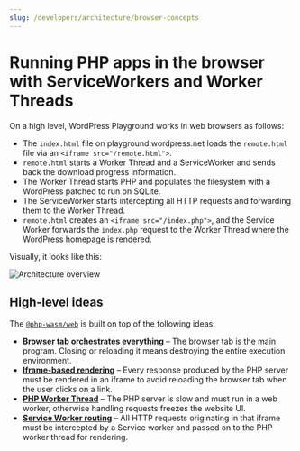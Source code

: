 ```yaml
---
slug: /developers/architecture/browser-concepts
---
```


# Running PHP apps in the browser with ServiceWorkers and Worker Threads

On a high level, WordPress Playground works in web browsers as follows:

-   The `index.html` file on playground.wordpress.net loads the `remote.html` file via an `<iframe src="/remote.html">`.
-   `remote.html` starts a Worker Thread and a ServiceWorker and sends back the download progress information.
-   The Worker Thread starts PHP and populates the filesystem with a WordPress patched to run on SQLite.
-   The ServiceWorker starts intercepting all HTTP requests and forwarding them to the Worker Thread.
-   `remote.html` creates an `<iframe src="/index.php">`, and the Service Worker forwards the `index.php` request to the Worker Thread where the WordPress homepage is rendered.

Visually, it looks like this:

![Architecture overview](@site/static/img/architecture-overview.png)

## High-level ideas

The [`@php-wasm/web`](https://github.com/WordPress/wordpress-playground/blob/trunk/packages/php-wasm/web/) is built on top of the following ideas:

-   [**Browser tab orchestrates everything**](/developers/architecture/browser-tab-orchestrates-execution) – The browser tab is the main program. Closing or reloading it means destroying the entire execution environment.
-   [**Iframe-based rendering**](/developers/architecture/browser-iframe-rendering) – Every response produced by the PHP server must be rendered in an iframe to avoid reloading the browser tab when the user clicks on a link.
-   [**PHP Worker Thread**](/developers/architecture/browser-php-worker-threads) – The PHP server is slow and must run in a web worker, otherwise handling requests freezes the website UI.
-   [**Service Worker routing**](/developers/architecture/browser-service-workers) – All HTTP requests originating in that iframe must be intercepted by a Service worker and passed on to the PHP worker thread for rendering.
